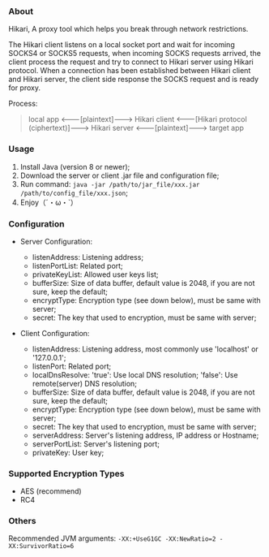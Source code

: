### About
Hikari, A proxy tool which helps you break through network restrictions.

The Hikari client listens on a local socket port and wait for incoming SOCKS4 or SOCKS5 requests,
when incoming SOCKS requests arrived, the client process the request and try to connect to Hikari server using Hikari protocol.
When a connection has been established between Hikari client and Hikari server,
the client side response the SOCKS request and is ready for proxy.

Process:

> local app <---[plaintext]---> Hikari client <---[Hikari protocol (ciphertext)]---> Hikari server <---[plaintext]---> target app

### Usage
1. Install Java (version 8 or newer);
2. Download the server or client .jar file and configuration file;
3. Run command: ```java -jar /path/to/jar_file/xxx.jar /path/to/config_file/xxx.json```;
4. Enjoy（´・ω・`）

### Configuration
* Server Configuration:
  * listenAddress: Listening address;
  * listenPortList: Related port;
  * privateKeyList: Allowed user keys list;
  * bufferSize: Size of data buffer, default value is 2048, if you are not sure, keep the default;
  * encryptType: Encryption type (see down below), must be same with server;
  * secret: The key that used to encryption, must be same with server;

* Client Configuration:
  * listenAddress: Listening address, most commonly use 'localhost' or '127.0.0.1';
  * listenPort: Related port;
  * localDnsResolve: 'true': Use local DNS resolution; 'false': Use remote(server) DNS resolution;
  * bufferSize: Size of data buffer, default value is 2048, if you are not sure, keep the default;
  * encryptType: Encryption type (see down below), must be same with server;
  * secret: The key that used to encryption, must be same with server;
  * serverAddress: Server's listening address, IP address or Hostname;
  * serverPortList: Server's listening port;
  * privateKey: User key;
  
### Supported Encryption Types
  * AES (recommend)
  * RC4

### Others
Recommended JVM arguments: ```-XX:+UseG1GC -XX:NewRatio=2 -XX:SurvivorRatio=6```
